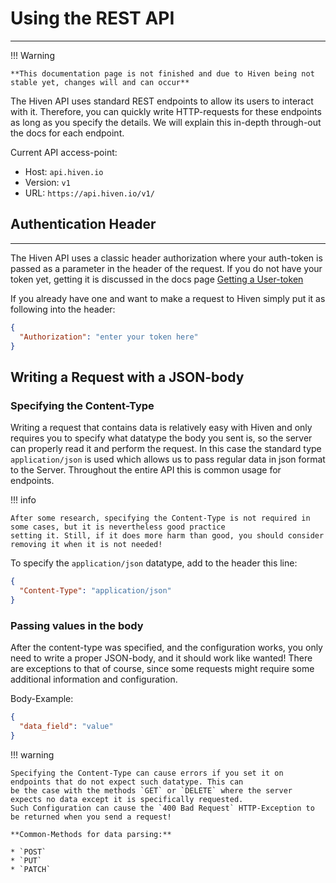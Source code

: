 # Using the REST API

---

!!! Warning

    **This documentation page is not finished and due to Hiven being not stable yet, changes will and can occur**

The Hiven API uses standard REST endpoints to allow its users to interact with it. Therefore, you can quickly write 
HTTP-requests for these endpoints as long as you specify the details. We will explain this in-depth through-out the
docs for each endpoint.

Current API access-point:

* Host: `api.hiven.io`
* Version: `v1`
* URL: `https://api.hiven.io/v1/`

## Authentication Header

---

The Hiven API uses a classic header authorization where your auth-token is passed as a parameter in the header of the
request. If you do not have your token yet, getting it is discussed in the docs page [Getting a User-token](https://openhivenpy.readthedocs.io/en/mkdocs-material-rewrite/getting_started/deploying_your_first_bot.html#getting-a-user-token)

If you already have one and want to make a request to Hiven simply put it as following into the header:
```json
{
  "Authorization": "enter your token here"
}
```

## Writing a Request with a JSON-body

### Specifying the Content-Type

Writing a request that contains data is relatively easy with Hiven and only requires you to specify what datatype 
the body you sent is, so the server can properly read it and perform the request. In this case the standard type 
`application/json` is used which allows us to pass regular data in json format to the Server. Throughout the entire API 
this is common usage for endpoints.

!!! info

    After some research, specifying the Content-Type is not required in some cases, but it is nevertheless good practice 
    setting it. Still, if it does more harm than good, you should consider removing it when it is not needed!

To specify the `application/json` datatype, add to the header this line: 
```json
{
  "Content-Type": "application/json"
}
```

### Passing values in the body

After the content-type was specified, and the configuration works, you only need to write a proper JSON-body, and it 
should work like wanted! There are exceptions to that of course, since some requests might require some additional 
information and configuration.

Body-Example:
```json
{
  "data_field": "value"
}
```

!!! warning 

    Specifying the Content-Type can cause errors if you set it on endpoints that do not expect such datatype. This can
    be the case with the methods `GET` or `DELETE` where the server expects no data except it is specifically requested.
    Such Configuration can cause the `400 Bad Request` HTTP-Exception to be returned when you send a request!

    **Common-Methods for data parsing:**
    
    * `POST`
    * `PUT`
    * `PATCH` 
